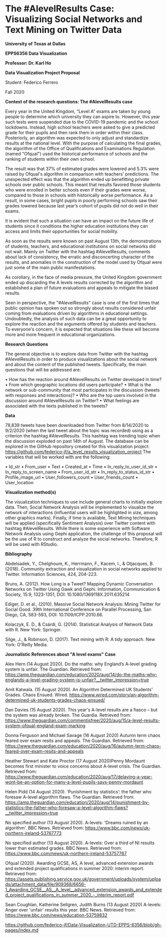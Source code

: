 # The #AlevelResults Case: Visualizing Social Networks and Text Mining on Twitter Data

**University of Texas at Dallas**

**EPPS6356 Data Visualization**

**Professor: Dr. Karl Ho**

**Data Visualization Project Proposal**

Student: Federico Ferrero

Fall 2020


**Context of the research questions: The #AlevelResults case**

Every year in the United Kingdom, “Level A” exams are taken by young people to determine which university they can aspire to. However, this year such tests were suspended due to the COVID-19 pandemic and the school lockdowns. Instead, high school teachers were asked to give a predicted grade for their pupils and then rank them in order within their class. Posteriorly, an algorithm was expected to only adjust and standardize results at the national level.
With the purpose of calculating the final grades, the algorithm of the Office of Qualifications and Examinations Regulation (named "Ofqual") used the historical performance of schools and the ranking of students within their own school. 

The result was that 37% of estimated grades were lowered and 5.3% were raised by Ofqual's algorithm in comparison with teachers' predictions. The unexpected effect was that the algorithm ended up benefitting private schools over public schools. This meant that results favored those students who were enrolled in better schools even if their grades were worse, compared to those in schools with historically worse performance. As a result, in some cases, bright pupils in poorly performing schools saw their grades lowered because last year’s cohort of pupils did not do well in their exams.

It is evident that such a situation can have an impact on the future life of students since it conditions the higher education institutions they can access and limits their opportunities for social mobility.

As soon as the results were known on past August 13th, the demonstrations of students, teachers, and educational institutions on social networks did not wait. Mainly on Twitter with the hashtag #AlevelResults, comments about lack of consistency, the erratic and disconcerting character of the results, and anomalies in the construction of the model used by Ofqual were just some of the main public manifestations.

As corollary, in the face of media pressure, the United Kingdom government ended up discarding the A levels results corrected by the algorithm and established a plan of future evaluations and appeals to mitigate the biased results.

Seen in perspective, the "#AlevelResults" case is one of the first times that public opinion has spoken out so strongly about results considered unfair coming from evaluations driven by algorithms in educational settings. Undoubtedly, the analysis of such data can be a great opportunity to explore the reaction and the arguments offered by students and teachers. To everyone's concern, it is expected that situations like these will become more and more frequent in educational organizations.

**Research Questions**

The general objective is to explore data from Twitter with the hashtag #AlevelResults in order to produce visualizations about the social network and about the content of the published tweets.
Specifically, the main questions that will be addressed are:

• How has the reaction around #AlevelResults on Twitter developed in time?
• From which geographic locations did users participate?
• What is the network or sub-community that most participates in the discussion (tweets with responses and interactions)?
• Who are the top users involved in the discussion around #AlevelResults on Twitter?
• What feelings are associated with the texts published in the tweets?

**Data**

78,839 tweets have been downloaded from Twitter from 8/14/2020 to 9/2/2020 (when the last tweet about the topic was recorded) using as a criterion the hashtag #AlevelResults. This hashtag was trending topic when the discussion exploded on past 14th of August. The database can be explored in the GitHub repository created for this visualization project: https://github.com/federico-jf/a_level_results_visualization_project
The variables that will be worked with are the following:

•	Id_str
•	From_user
•	Text
•	Created_at
•	Time
•	In_reply_to_user_id_str
•	In_reply_to_screen_name
•	From_user_id_str
•	In_reply_to_status_id_str
•	Profile_image_url
•	User_followers_count
•	User_friends_count
•	User_location

**Visualization method(s)**

The visualization techniques to use include general charts to initially explore data. Then, Social Network Analysis will be implemented to visualize the network of interactions (influential users will be highlighted in size, among other graphics marks). Finally, if time is available, Text Mining techniques will be applied (specifically Sentiment Analysis) over Twitter content with hashtag #AlevelResults.
While there is some experience with Software Network Analysis using Gephi application, the challenge of this proposal will be the use of R to construct and analyze the social networks.
Therefore, R will be used with RStudio.

**Bibliography**

Abdelsadek, Y., Chelghoum, K., Herrmann, F., Kacem, I., & Otjacques, B. (2018). Community extraction and visualization in social networks applied to Twitter. Information Sciences, 424, 204-223.

Bruns, A. (2012). How Long is a Tweet? Mapping Dynamic Conversation Networks on Twitter Using Gawk and Gephi. Information, Communication & Society, 15:9, 1323-1351, DOI: 10.1080/1369118X.2011.635214

Ediger, D. et al., (2010). Massive Social Network Analysis: Mining Twitter for Social Good. 39th International Conference on Parallel Processing, San Diego, CA, 583-593, DOI: 10.1109/ICPP.2010.66.

Kolaczyk, E. D., & Csárdi, G. (2014). Statistical Analysis of Network Data with R. New York: Springer.

Silge, J., & Robinson, D. (2017). Text mining with R: A tidy approach. New York: O'Reilly Media.


**Journalistic References about "A level exams" Case**

Alex Hern (14 August 2020). Do the maths: why England’s A-level grading system is unfair. The Guardian. Retrieved from: https://amp.theguardian.com/education/2020/aug/14/do-the-maths-why-englands-a-level-grading-system-is-unfair?__twitter_impression=true

Amit Katwala. (15 August 2020). An Algorithm Determined UK Students' Grades. Chaos Ensued. Wired. https://www.wired.com/story/an-algorithm-determined-uk-students-grades-chaos-ensued/

Dan Davies (15 August 2020). This year's A-level results are a fiasco – but the system was already broken. The Guardia. Retrieved from: https://www.theguardian.com/commentisfree/2020/aug/15/a-level-results-system-ofqual-england-exam-marking

Donna Ferguson and Michael Savage (16 August 2020) Autumn term chaos feared over exam resits and appeals. The Guardian. Retrieved from: https://www.theguardian.com/education/2020/aug/16/autumn-term-chaos-feared-over-exam-resits-and-appeals

Heather Stewart and Kate Proctor (17 August 2020)Penny Mordaunt becomes first minister to voice concerns about A-level crisis. The Guardian. Retrieved from: https://www.theguardian.com/education/2020/aug/17/delaying-a-year-wont-be-an-option-for-many-a-level-pupils-says-penny-mordaunt

Helen Pidd (14 August 2020). ‘Punishment by statistics’: the father who foresaw A-level algorithm flaws. The Guardian. Retrieved from: https://amp.theguardian.com/education/2020/aug/14/punishment-by-statistics-the-father-who-foresaw-a-level-algorithm-flaws?__twitter_impression=true

No specified author (13 August 2020). A-levels: 'Dreams ruined by an algorithm'. BBC News. Retrieved from: https://www.bbc.com/news/uk-northern-ireland-53767773

No specified author (13 August 2020). A-levels: Over a third of NI results lower than estimated grades. BBC News. Retrieved from: https://www.bbc.com/news/uk-northern-ireland-53757767

Ofqual (2020). Awarding GCSE, AS, A level, advanced extension awards and extended project qualifications in summer 2020: interim report. Retrieved from: https://assets.publishing.service.gov.uk/government/uploads/system/uploads/attachment_data/file/909368/6656-1_Awarding_GCSE__AS__A_level__advanced_extension_awards_and_extended_project_qualifications_in_summer_2020_-_interim_report.pdf

Sean Coughlan, Katherine Sellgren, Judith Burns (13 August 2020) A-levels: Anger over 'unfair' results this year. BBC News. Retrieved from: https://www.bbc.com/news/education-53759832



https://github.com/federico-jf/Data-Visualization-UTD-EPPS-6356/blob/gh-pages/index.md
